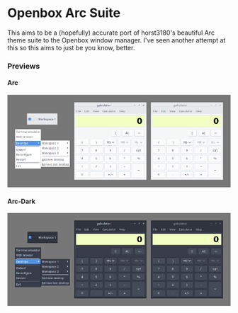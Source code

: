 # Openbox Arc Suite

This aims to be a (hopefully) accurate port of horst3180's beautiful Arc
theme suite to the Openbox window manager. I've seen another attempt at this
so this aims to just be you know, better.

### Previews
#### Arc
![](https://raw.githubusercontent.com/wjmcknight/openbox-arc-suite/master/Previews/arc.png)

#### Arc-Dark
![](https://raw.githubusercontent.com/wjmcknight/openbox-arc-suite/master/Previews/arc-dark.png)

